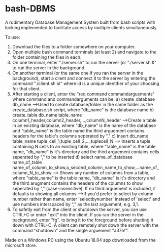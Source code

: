 # bash-DBMS
A rudimentary Database Management System built from bash scripts with locking implemented to facilitate access by multiple clients simultaneously.

To use:
1. Download the files to a folder somewhere on your computer.
2. Open multiple bash command terminals (at least 2) and navigate to the folder containing the files in each.
3. On one terminal, enter "./server.sh" to run the server (or "./server.sh &" to run the server in the background.
4. On another terminal (or the same one if you ran the server in the background), start a client and connect it to the server by
entering the command "./client.sh id" where id is a unique identifier of your choosing for that client.
5. After starting a client, enter the "req command commandarguements" where command and commandarguments can be:
	a) create_database db_name
		-->Used to create database/folder in the same folder as the create_database.sh script, where "db_name" is the database name
	b) create_table db_name table_name column1_header,column2_header,...,columnN_header
		-->Create a table in an existing database, where "db_name" is the name of the database and "table_name" is the table name the third arguement
			contains headers for the table's columns seperated by ","
	c) insert db_name table_name tuple_cell_1,tuple_cell_2,...,tuplecell_N
		--> Inserts a tuple containing N cells to an existing table, where "table_name" is the table name, "db_name" is it's directory and the third arguement
			contains cells seperated by "," to be inserted
	d) select name_of_database name_of_table name_of_column_to_show,a_second_column_name_to_show,...name_of_column_N_to_show
		--> Shows any number of columns from a table, where "table_name" is the table name, "db_name" is it's directory and the third arugment contains the
			headers of the columns to show seperated by "," (case-insensitive). If no third arguement is included, it defaults to showing all columns
		-->If you'd prefer to select by column number rather than name, enter 'selectbynumber' instead of 'select' and use numbers interspaced by "," as the last arguement, e.g. 3,1.
6. To safetly exit from the client or shutdown the server, you can use CTRL+C or enter "exit" into the client. If you ran the server in the background, enter "fg".
to bring it to the foreground before shutting it down with CTRL+C. A client can remotely shut down the server with the command "shutdown" and the single arguement "a37hf".

Made on a Windows PC using the Ubuntu 18.04 app downloaded from the microsoft store.
